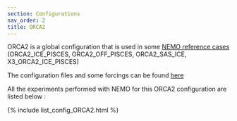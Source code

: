```yaml
---
section: Configurations
nav_order: 2
title: ORCA2
---
```


ORCA2 is a global configuration that is used in some [NEMO reference cases](https://sites.nemo-ocean.io/user-guide/cfgs.html) (ORCA2_ICE_PISCES, ORCA2_OFF_PISCES, ORCA2_SAS_ICE, X3_ORCA2_ICE_PISCES) 

The configuration files and some forcings can be found [here](https://gws-access.jasmin.ac.uk/public/nemo/sette_inputs/)

All the experiments performed with NEMO for this ORCA2 configuration are listed below :

{% include list_config_ORCA2.html %}

